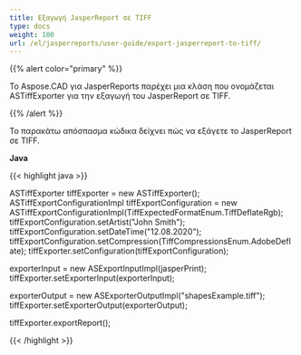 ```yaml
---
title: Εξαγωγή JasperReport σε TIFF
type: docs
weight: 100
url: /el/jasperreports/user-guide/export-jasperreport-to-tiff/
---
```


{{% alert color="primary" %}}

Το Aspose.CAD για JasperReports παρέχει μια κλάση που ονομάζεται ASTiffExporter για την εξαγωγή του JasperReport σε TIFF.

{{% /alert %}}

Το παρακάτω απόσπασμα κώδικα δείχνει πώς να εξάγετε το JasperReport σε TIFF.

**Java**

{{< highlight java >}}

ASTiffExporter tiffExporter = new ASTiffExporter();
ASTiffExportConfigurationImpl tiffExportConfiguration = new ASTiffExportConfigurationImpl(TiffExpectedFormatEnum.TiffDeflateRgb);
tiffExportConfiguration.setArtist("John Smith");
tiffExportConfiguration.setDateTime("12.08.2020");
tiffExportConfiguration.setCompression(TiffCompressionsEnum.AdobeDeflate);
tiffExporter.setConfiguration(tiffExportConfiguration);

exporterInput = new ASExportInputImpl(jasperPrint);
tiffExporter.setExporterInput(exporterInput);

exporterOutput = new ASExporterOutputImpl("shapesExample.tiff");
tiffExporter.setExporterOutput(exporterOutput);

tiffExporter.exportReport();

{{< /highlight >}}
